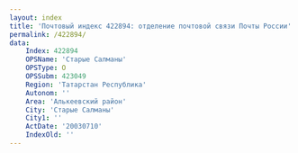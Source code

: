 ```yaml
---
layout: index
title: 'Почтовый индекс 422894: отделение почтовой связи Почты России'
permalink: /422894/
data:
    Index: 422894
    OPSName: 'Старые Салманы'
    OPSType: О
    OPSSubm: 423049
    Region: 'Татарстан Республика'
    Autonom: ''
    Area: 'Алькеевский район'
    City: 'Старые Салманы'
    City1: ''
    ActDate: '20030710'
    IndexOld: ''
---
```

